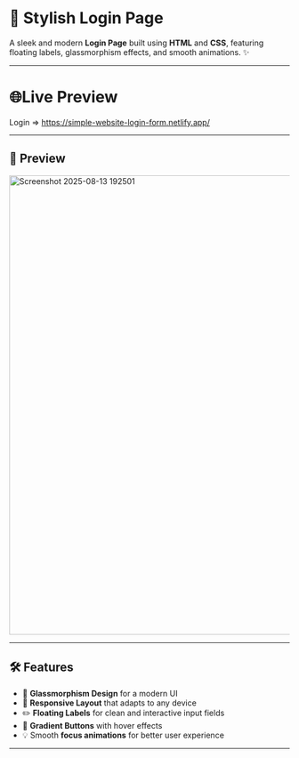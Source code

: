 # 🔐 Stylish Login Page

A sleek and modern **Login Page** built using **HTML** and **CSS**, featuring floating labels, glassmorphism effects, and smooth animations. ✨  

---

# 🌐Live Preview
Login  => https://simple-website-login-form.netlify.app/

---

## 📸 Preview  
<img width="1707" height="826" alt="Screenshot 2025-08-13 192501" src="https://github.com/user-attachments/assets/88da2f22-9df0-493c-9594-613e6e2dccd1" />  

---

## 🛠️ Features  
- 🎨 **Glassmorphism Design** for a modern UI  
- 📱 **Responsive Layout** that adapts to any device  
- ✏️ **Floating Labels** for clean and interactive input fields  
- 🌈 **Gradient Buttons** with hover effects  
- 💡 Smooth **focus animations** for better user experience  

---

